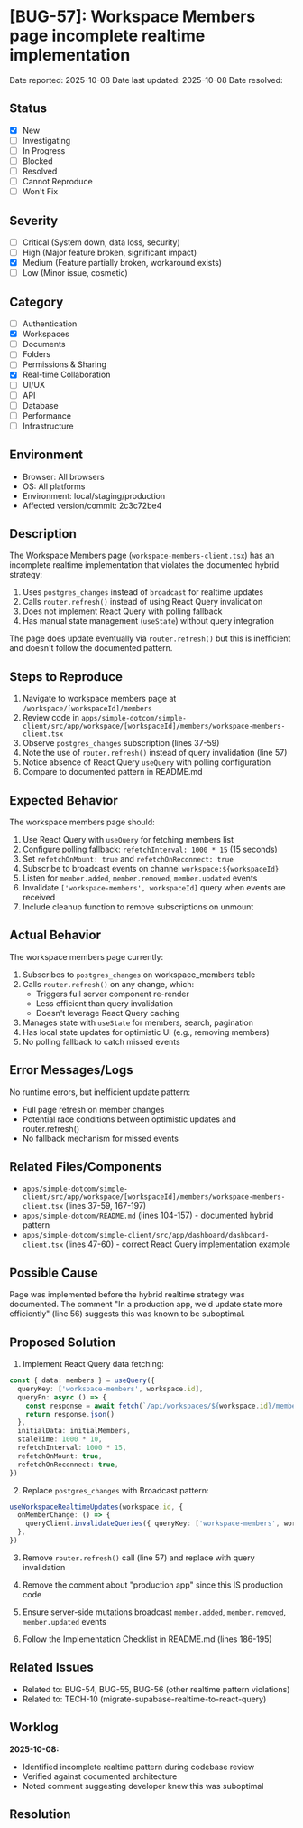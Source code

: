 # [BUG-57]: Workspace Members page incomplete realtime implementation

Date reported: 2025-10-08
Date last updated: 2025-10-08
Date resolved: 

## Status

- [x] New
- [ ] Investigating
- [ ] In Progress
- [ ] Blocked
- [ ] Resolved
- [ ] Cannot Reproduce
- [ ] Won't Fix

## Severity

- [ ] Critical (System down, data loss, security)
- [ ] High (Major feature broken, significant impact)
- [x] Medium (Feature partially broken, workaround exists)
- [ ] Low (Minor issue, cosmetic)

## Category

- [ ] Authentication
- [x] Workspaces
- [ ] Documents
- [ ] Folders
- [ ] Permissions & Sharing
- [x] Real-time Collaboration
- [ ] UI/UX
- [ ] API
- [ ] Database
- [ ] Performance
- [ ] Infrastructure

## Environment

- Browser: All browsers
- OS: All platforms
- Environment: local/staging/production
- Affected version/commit: 2c3c72be4

## Description

The Workspace Members page (`workspace-members-client.tsx`) has an incomplete realtime implementation that violates the documented hybrid strategy:

1. Uses `postgres_changes` instead of `broadcast` for realtime updates
2. Calls `router.refresh()` instead of using React Query invalidation
3. Does not implement React Query with polling fallback
4. Has manual state management (`useState`) without query integration

The page does update eventually via `router.refresh()` but this is inefficient and doesn't follow the documented pattern.

## Steps to Reproduce

1. Navigate to workspace members page at `/workspace/[workspaceId]/members`
2. Review code in `apps/simple-dotcom/simple-client/src/app/workspace/[workspaceId]/members/workspace-members-client.tsx`
3. Observe `postgres_changes` subscription (lines 37-59)
4. Note the use of `router.refresh()` instead of query invalidation (line 57)
5. Notice absence of React Query `useQuery` with polling configuration
6. Compare to documented pattern in README.md

## Expected Behavior

The workspace members page should:
1. Use React Query with `useQuery` for fetching members list
2. Configure polling fallback: `refetchInterval: 1000 * 15` (15 seconds)
3. Set `refetchOnMount: true` and `refetchOnReconnect: true`
4. Subscribe to broadcast events on channel `workspace:${workspaceId}`
5. Listen for `member.added`, `member.removed`, `member.updated` events
6. Invalidate `['workspace-members', workspaceId]` query when events are received
7. Include cleanup function to remove subscriptions on unmount

## Actual Behavior

The workspace members page currently:
1. Subscribes to `postgres_changes` on workspace_members table
2. Calls `router.refresh()` on any change, which:
   - Triggers full server component re-render
   - Less efficient than query invalidation
   - Doesn't leverage React Query caching
3. Manages state with `useState` for members, search, pagination
4. Has local state updates for optimistic UI (e.g., removing members)
5. No polling fallback to catch missed events

## Error Messages/Logs

No runtime errors, but inefficient update pattern:
- Full page refresh on member changes
- Potential race conditions between optimistic updates and router.refresh()
- No fallback mechanism for missed events

## Related Files/Components

- `apps/simple-dotcom/simple-client/src/app/workspace/[workspaceId]/members/workspace-members-client.tsx` (lines 37-59, 167-197)
- `apps/simple-dotcom/README.md` (lines 104-157) - documented hybrid pattern
- `apps/simple-dotcom/simple-client/src/app/dashboard/dashboard-client.tsx` (lines 47-60) - correct React Query implementation example

## Possible Cause

Page was implemented before the hybrid realtime strategy was documented. The comment "In a production app, we'd update state more efficiently" (line 56) suggests this was known to be suboptimal.

## Proposed Solution

1. Implement React Query data fetching:
```typescript
const { data: members } = useQuery({
  queryKey: ['workspace-members', workspace.id],
  queryFn: async () => {
    const response = await fetch(`/api/workspaces/${workspace.id}/members`)
    return response.json()
  },
  initialData: initialMembers,
  staleTime: 1000 * 10,
  refetchInterval: 1000 * 15,
  refetchOnMount: true,
  refetchOnReconnect: true,
})
```

2. Replace `postgres_changes` with Broadcast pattern:
```typescript
useWorkspaceRealtimeUpdates(workspace.id, {
  onMemberChange: () => {
    queryClient.invalidateQueries({ queryKey: ['workspace-members', workspace.id] })
  },
})
```

3. Remove `router.refresh()` call (line 57) and replace with query invalidation

4. Remove the comment about "production app" since this IS production code

5. Ensure server-side mutations broadcast `member.added`, `member.removed`, `member.updated` events

6. Follow the Implementation Checklist in README.md (lines 186-195)

## Related Issues

- Related to: BUG-54, BUG-55, BUG-56 (other realtime pattern violations)
- Related to: TECH-10 (migrate-supabase-realtime-to-react-query)

## Worklog

**2025-10-08:**
- Identified incomplete realtime pattern during codebase review
- Verified against documented architecture
- Noted comment suggesting developer knew this was suboptimal

## Resolution

